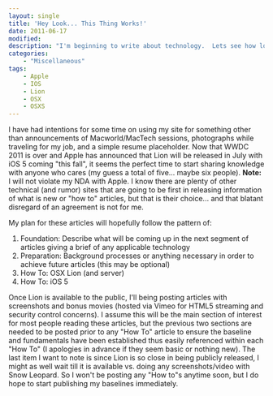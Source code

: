 ```yaml
---
layout: single
title: 'Hey Look... This Thing Works!'
date: 2011-06-17
modified:
description: "I'm beginning to write about technology.  Lets see how long this lasts."
categories:
    - "Miscellaneous"
tags:
    - Apple
    - IOS
    - Lion
    - OSX
    - OSXS
---
```

I have had intentions for some time on using my site for something other than announcements of Macworld/MacTech sessions, photographs while traveling for my job, and a simple resume placeholder. Now that WWDC 2011 is over and Apple has announced that Lion will be released in July with iOS 5 coming "this fall", it seems the perfect time to start sharing knowledge with anyone who cares (my guess a total of five... maybe six people). **Note:** I will not violate my NDA with Apple. I know there are plenty of other technical (and rumor) sites that are going to be first in releasing information of what is new or "how to" articles, but that is their choice... and that blatant disregard of an agreement is not for me.

My plan for these articles will hopefully follow the pattern of:

1.	Foundation: Describe what will be coming up in the next segment of articles giving a brief of any applicable technology
2.	Preparation: Background processes or anything necessary in order to achieve future articles (this may be optional)
3.	How To: OSX Lion (and server)
4.	How To: iOS 5

Once Lion is available to the public, I'll being posting articles with screenshots and bonus movies (hosted via Vimeo for HTML5 streaming and security control concerns). I assume this will be the main section of interest for most people reading these articles, but the previous two sections are needed to be posted prior to any "How To" article to ensure the baseline and fundamentals have been established thus easily referenced within each "How To" (I apologies in advance if they seem basic or nothing new). The last item I want to note is since Lion is so close in being publicly released, I might as well wait till it is available vs. doing any screenshots/video with Snow Leopard. So I won't be posting any "How to"s anytime soon, but I do hope to start publishing my baselines immediately.
